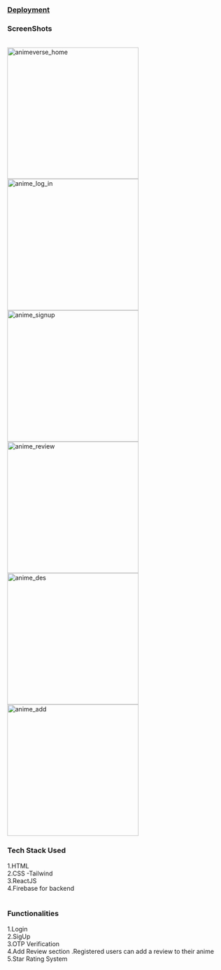 
<h3><a href="https://anime-verse-kappa.vercel.app/">Deployment</a></h3>


<h3>ScreenShots</h3>
<br>
<img width="300" height="300" alt="animeverse_home" src="https://github.com/pranavsrvstv/AnimeVerse/assets/120587771/0bfa0eac-6044-4460-b828-7d621e8cb9d8">
<img width="300" height="300" alt="anime_log_in" src="https://github.com/pranavsrvstv/AnimeVerse/assets/120587771/4959e0de-adf1-4e00-b841-31fd91471971">
<img width="300" height="300"alt="anime_signup" src="https://github.com/pranavsrvstv/AnimeVerse/assets/120587771/4506853c-0fa1-4d19-a1cc-7ca9073497a3">
<img width="300" height="300" alt="anime_review" src="https://github.com/pranavsrvstv/AnimeVerse/assets/120587771/ad439985-ee89-41b8-8315-6d2dfb4586ef">
<img width="300"  height="300" alt="anime_des" src="https://github.com/pranavsrvstv/AnimeVerse/assets/120587771/ccb824a4-ba85-4b53-a152-6a1822208736">
<img width="300" height="300" alt="anime_add" src="https://github.com/pranavsrvstv/AnimeVerse/assets/120587771/06e3fcbb-e31b-43ed-a72c-639b6d9c87ed">

<br>
<h3>Tech Stack Used </h3>
1.HTML <br>
2.CSS -Tailwind<br>
3.ReactJS<br>
4.Firebase for backend<br><br>

<h3>Functionalities</h3>
1.Login <br>
2.SigUp <br>
3.OTP Verification<br>
4.Add Review section .Registered users can add a review to their anime<br>
5.Star Rating System<br>
<br>

